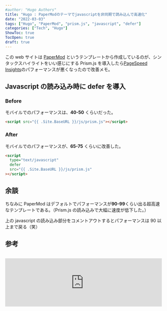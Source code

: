 ```yaml
---
#author: "Hugo Authors"
title: "Hugo : PaperModのテーマでjavascriptを非同期で読み込んで高速化"
date: "2022-03-03"
tags: ["Hugo", "PaperMod", "prism.js", "javascript", "defer"]
categories: ["Tech", "Hugo"]
ShowToc: true
TocOpen: true
draft: true
---
```


この web サイトは [PaperMod](https://adityatelange.github.io/hugo-PaperMod/) というテンプレートから作成しているのが、シンタックスハイライトをいい感じにする Prism.js を導入したら[PageSpeed Insights](https://pagespeed.web.dev/)のパフォーマンスが悪くなったので改善メモ。

## Javascript の読み込み時に defer を導入

### Before

モバイルでのパフォーマンスは、**40-50** くらいだった。

```html
<script src="{{ .Site.BaseURL }}/js/prism.js"></script>
```

### After

モバイルでのパフォーマンスが、**65-75** くらいに改善した。

```html
<script
  type="text/javascript"
  defer
  src="{{ .Site.BaseURL }}/js/prism.js"
></script>
```

## 余談

ちなみに PaperMod はデフォルトでパフォーマンスが**90-99**くらい出る超高速なテンプレートである。（Prism.js の読み込みで大幅に速度が低下した。）

上の javascript の読み込み部分をコメントアウトするとパフォーマンスは 90 以上まで戻る（笑）

## 参考

<iframe class="hatenablogcard" style="width:100%;height:155px;margin:15px 0;max-width:560px;" title="JavaScriptの読み込み方を工夫することで、表示を高速化しよう！" src="https://hatenablog-parts.com/embed?url=https://digitalidentity.co.jp/blog/engineerblog/web-performance/how-to-read-javascript.html" frameborder="0" scrolling="no"></iframe>
